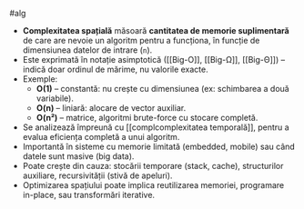 #alg 

- **Complexitatea spațială** măsoară **cantitatea de memorie suplimentară** de care are nevoie un algoritm pentru a funcționa, în funcție de dimensiunea datelor de intrare (`n`).
- Este exprimată în notație asimptotică ([[Big-O]], [[Big-Ω]], [[Big-Θ]]) – indică doar ordinul de mărime, nu valorile exacte.
- Exemple:
  - **O(1)** – constantă: nu crește cu dimensiunea (ex: schimbarea a două variabile).
  - **O(n)** – liniară: alocare de vector auxiliar.
  - **O(n²)** – matrice, algoritmi brute-force cu stocare completă.
- Se analizează împreună cu [[complcomplexitatea temporală]], pentru a evalua eficiența completă a unui algoritm.
- Importantă în sisteme cu memorie limitată (embedded, mobile) sau când datele sunt masive (big data).
- Poate crește din cauza: stocării temporare (stack, cache), structurilor auxiliare, recursivității (stivă de apeluri).
- Optimizarea spațiului poate implica reutilizarea memoriei, programare in-place, sau transformări iterative.

